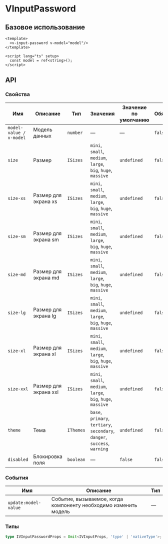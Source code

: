 # VInputPassword

## Базовое использование
```vue
<template>
  <v-input-password v-model="model"/>
</template>

<script lang="ts" setup>
  const model = ref<string>();
</script>
```

## API

### Свойства
| Имя                     | Описание               | Тип       | Значения                                                                   | Значение по умолчанию | Обязательно |  
|-------------------------|------------------------|-----------|----------------------------------------------------------------------------|-----------------------|-------------|
| `model-value / v-model` | Модель данных          | `number`  | —                                                                          | —                     | `false`     |
| `size`                  | Размер                 | `ISizes`  | `mini`, `small`, `medium`, `large`, `big`, `huge`, `massive`               | `undefined`           | `false`     |
| `size-xs`               | Размер для экрана xs   | `ISizes`  | `mini`, `small`, `medium`, `large`, `big`, `huge`, `massive`               | `undefined`           | `false`     |
| `size-sm`               | Размер для экрана sm   | `ISizes`  | `mini`, `small`, `medium`, `large`, `big`, `huge`, `massive`               | `undefined`           | `false`     |
| `size-md`               | Размер для экрана md   | `ISizes`  | `mini`, `small`, `medium`, `large`, `big`, `huge`, `massive`               | `undefined`           | `false`     |
| `size-lg`               | Размер для экрана lg   | `ISizes`  | `mini`, `small`, `medium`, `large`, `big`, `huge`, `massive`               | `undefined`           | `false`     |
| `size-xl`               | Размер для экрана xl   | `ISizes`  | `mini`, `small`, `medium`, `large`, `big`, `huge`, `massive`               | `undefined`           | `false`     |
| `size-xxl`              | Размер для экрана xxl  | `ISizes`  | `mini`, `small`, `medium`, `large`, `big`, `huge`, `massive`               | `undefined`           | `false`     |
| `theme`                 | Тема                   | `IThemes` | `base`, `primary`, `tertiary`, `secondary`, `danger`, `success`, `warning` | `undefined`           | `false`     |
| `disabled`              | Блокировка поля        | `boolean` | —                                                                          | `false`               | `false`     |

### События
| Имя                  | Описание                                                         | Тип |
|----------------------|------------------------------------------------------------------|-----|
| `update:model-value` | Событие, вызываемое, когда компоненту необходимо изменить модель | —   |

### Типы
```typescript
type IVInputPasswordProps = Omit<IVInputProps, 'type' | 'nativeType'>;
```
